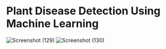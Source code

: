 



<h1>Plant Disease Detection Using Machine Learning</h1>

<url>![Screenshot (129)](https://github.com/user-attachments/assets/9c142875-973e-43ce-848e-dbea3e4cda3c)</url>
<url>![Screenshot (130)](https://github.com/user-attachments/assets/b053a9e7-fb8e-466b-b2b7-0143b416831b)</url>


